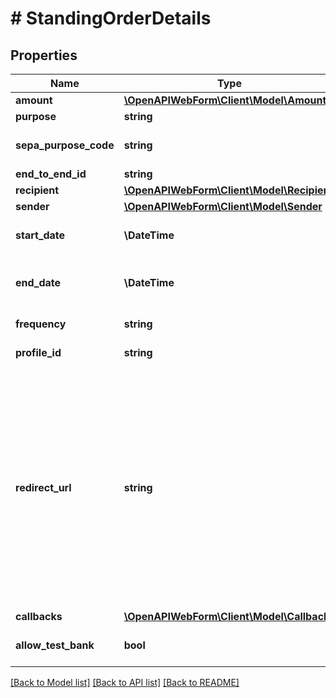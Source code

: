 # # StandingOrderDetails

## Properties

Name | Type | Description | Notes
------------ | ------------- | ------------- | -------------
**amount** | [**\OpenAPIWebForm\Client\Model\Amount**](Amount.md) |  |
**purpose** | **string** | The purpose of the transfer transaction | [optional]
**sepa_purpose_code** | **string** | SEPA purpose code, according to ISO 20022, external codes set.&lt;br/&gt;Please note that the SEPA purpose code may be ignored by some banks. | [optional]
**end_to_end_id** | **string** | End-To-End ID for the transfer transaction. | [optional]
**recipient** | [**\OpenAPIWebForm\Client\Model\Recipient**](Recipient.md) |  |
**sender** | [**\OpenAPIWebForm\Client\Model\Sender**](Sender.md) |  | [optional]
**start_date** | **\DateTime** | Date when the 1st of the standing orders should be executed, in the format &lt;code&gt;YYYY-MM-DD&lt;/code&gt;. The date may not be in the past. |
**end_date** | **\DateTime** | Date by when the last standing order in the request should be executed, in the format &lt;code&gt;YYYY-MM-DD&lt;/code&gt;. If is not provided, it is an infinite standing order. This date must be after the start date. | [optional]
**frequency** | **string** | The frequency of the recurring payment resulting from the standing order. |
**profile_id** | **string** | The profile to be applied to the web form.&lt;br/&gt;This will overwrite the default profile, if such a profile exists. | [optional]
**redirect_url** | **string** | The URL where the end-user will be redirected to after completing the bank login and (possibly) the SCA on the bank&#39;s website. Must always be provided by mandators with &lt;code&gt;FULLY_LICENSED&lt;/code&gt; or &lt;code&gt;PISP&lt;/code&gt; license type, and may not be provided by mandators with other license types. Find more info in the &lt;a target&#x3D;&#39;_blank&#39; href&#x3D;&#39;https://documentation.finapi.io/webform/Licensed-customers-using-the-Web-Form.2832302195.html&#39;&gt;Web Form 2.0 Public Documentation&lt;/a&gt;.&lt;br/&gt;&lt;br/&gt;&lt;strong&gt;NOTE:&lt;/strong&gt; Please note that this URL is used during the bank authentication flow. If you would like to provide a URL to which the end user will get redirected at the &lt;strong&gt;end of the web form flow&lt;/strong&gt;, please check out the &lt;a href&#x3D;&#39;https://documentation.finapi.io/webform/For-best-results!.2477654019.html#Forbestresults!-Enhanceend-userexperience!&#39; target&#x3D;&#39;_blank&#39;&gt;Web Form 2.0 Public Documentation&lt;/a&gt;. | [optional]
**callbacks** | [**\OpenAPIWebForm\Client\Model\Callbacks**](Callbacks.md) |  | [optional]
**allow_test_bank** | **bool** | Whether the bank search will include the test banks in the search results. When set to false, all test banks will be excluded from the bank search results. | [optional] [default to true]

[[Back to Model list]](../../README.md#models) [[Back to API list]](../../README.md#endpoints) [[Back to README]](../../README.md)
